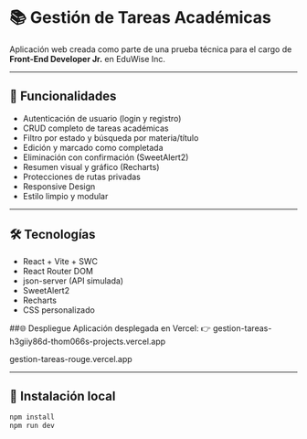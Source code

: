 # 📚 Gestión de Tareas Académicas

Aplicación web creada como parte de una prueba técnica para el cargo de **Front-End Developer Jr.** en EduWise Inc.

---

## 🚀 Funcionalidades

- Autenticación de usuario (login y registro)
- CRUD completo de tareas académicas
- Filtro por estado y búsqueda por materia/título
- Edición y marcado como completada
- Eliminación con confirmación (SweetAlert2)
- Resumen visual y gráfico (Recharts)
- Protecciones de rutas privadas
- Responsive Design
- Estilo limpio y modular

---

## 🛠️ Tecnologías

- React + Vite + SWC
- React Router DOM
- json-server (API simulada)
- SweetAlert2
- Recharts
- CSS personalizado


##🌐 Despliegue
Aplicación desplegada en Vercel:
👉 gestion-tareas-h3giiy86d-thom066s-projects.vercel.app

gestion-tareas-rouge.vercel.app


---

## 🔧 Instalación local

```bash
npm install
npm run dev
